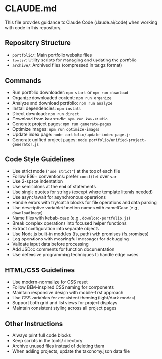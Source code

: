 # CLAUDE.md

This file provides guidance to Claude Code (claude.ai/code) when working with code in this repository.

## Repository Structure
- `portfolio/`: Main portfolio website files
- `tools/`: Utility scripts for managing and updating the portfolio
- `archive/`: Archived files (compressed in tar.gz format)

## Commands
- Run portfolio downloader: `npm start` or `npm run download`
- Organize downloaded content: `npm run organize`
- Analyze and download portfolio: `npm run analyze`
- Install dependencies: `npm install`
- Direct download: `npm run direct`
- Download from kev.studio: `npm run kev-studio`
- Generate project pages: `npm run generate-pages`
- Optimize images: `npm run optimize-images`
- Update index page: `node portfolio/update-index-page.js`
- Generate unified project pages: `node portfolio/unified-project-generator.js`

## Code Style Guidelines
- Use strict mode (`"use strict"`) at the top of each file
- Follow ES6+ conventions: prefer `const`/`let` over `var`
- Use 2-space indentation
- Use semicolons at the end of statements
- Use single quotes for strings (except where template literals needed)
- Use async/await for asynchronous operations
- Handle errors with try/catch blocks for file operations and data parsing
- Use descriptive variable/function names with camelCase (e.g., `downloadImage`)
- Name files with kebab-case (e.g., `download-portfolio.js`)
- Break complex operations into focused helper functions
- Extract configuration into separate objects
- Use Node.js built-in modules (fs, path) with promises (fs.promises)
- Log operations with meaningful messages for debugging
- Validate input data before processing
- Add JSDoc comments for function documentation
- Use defensive programming techniques to handle edge cases

## HTML/CSS Guidelines
- Use modern-normalize for CSS reset
- Follow BEM-inspired CSS naming for components
- Maintain responsive design with mobile-first approach
- Use CSS variables for consistent theming (light/dark modes)
- Support both grid and list views for project displays
- Maintain consistent styling across all project pages

## Other Instructions
- Always print full code blocks
- Keep scripts in the tools/ directory
- Archive unused files instead of deleting them
- When adding projects, update the taxonomy.json data file